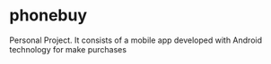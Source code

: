 phonebuy
========

Personal Project. It consists of a mobile app developed with Android technology for make purchases